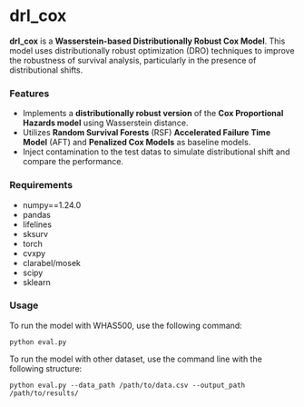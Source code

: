 # drl_cox

**drl_cox** is a **Wasserstein-based Distributionally Robust Cox Model**. This model uses distributionally robust optimization (DRO) techniques to improve the robustness of survival analysis, particularly in the presence of distributional shifts.

### Features
- Implements a **distributionally robust version** of the **Cox Proportional Hazards model** using Wasserstein distance.
- Utilizes **Random Survival Forests** (RSF)  **Accelerated Failure Time Model** (AFT) and **Penalized Cox Models** as baseline models.
- Inject contamination to the test datas to simulate distributional shift and compare the performance.

### Requirements
- numpy==1.24.0
- pandas
- lifelines
- sksurv
- torch
- cvxpy
- clarabel/mosek
- scipy
- sklearn

### Usage
To run the model with WHAS500, use the following command:

`python eval.py`

To run the model with other dataset, use the command line with the following structure:

`python eval.py --data_path /path/to/data.csv --output_path /path/to/results/`
